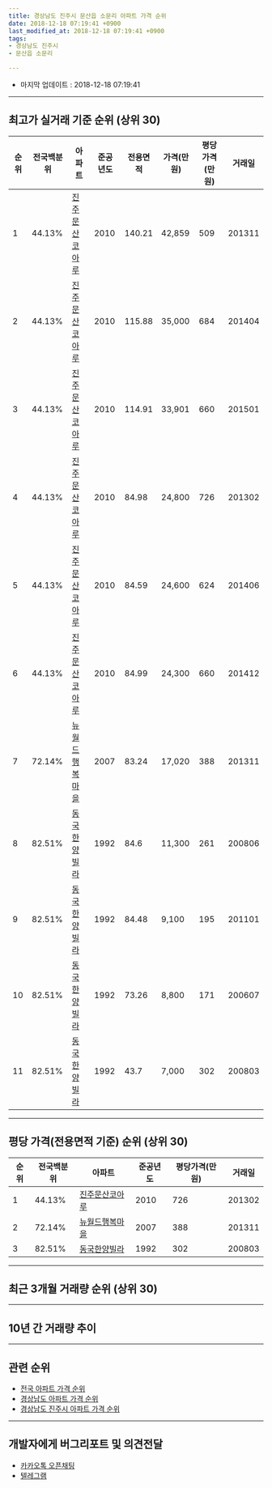 ```yaml
---
title: 경상남도 진주시 문산읍 소문리 아파트 가격 순위
date: 2018-12-18 07:19:41 +0900
last_modified_at: 2018-12-18 07:19:41 +0900
tags:
- 경상남도 진주시
- 문산읍 소문리

---
```


* 마지막 업데이트 : 2018-12-18 07:19:41

---

## 최고가 실거래 기준 순위 (상위 30)


|순위|전국백분위|아파트|준공년도|전용면적|가격(만원)|평당가격(만원)|거래일|
|---|---|---|---|---|---|---|---|
|1|44.13%|[진주문산코아루](https://search.naver.com/search.naver?query=%EA%B2%BD%EC%83%81%EB%82%A8%EB%8F%84+%EC%A7%84%EC%A3%BC%EC%8B%9C+%EB%AC%B8%EC%82%B0%EC%9D%8D+%EC%86%8C%EB%AC%B8%EB%A6%AC+%EC%A7%84%EC%A3%BC%EB%AC%B8%EC%82%B0%EC%BD%94%EC%95%84%EB%A3%A8)|2010|140.21|42,859|509|201311|
|2|44.13%|[진주문산코아루](https://search.naver.com/search.naver?query=%EA%B2%BD%EC%83%81%EB%82%A8%EB%8F%84+%EC%A7%84%EC%A3%BC%EC%8B%9C+%EB%AC%B8%EC%82%B0%EC%9D%8D+%EC%86%8C%EB%AC%B8%EB%A6%AC+%EC%A7%84%EC%A3%BC%EB%AC%B8%EC%82%B0%EC%BD%94%EC%95%84%EB%A3%A8)|2010|115.88|35,000|684|201404|
|3|44.13%|[진주문산코아루](https://search.naver.com/search.naver?query=%EA%B2%BD%EC%83%81%EB%82%A8%EB%8F%84+%EC%A7%84%EC%A3%BC%EC%8B%9C+%EB%AC%B8%EC%82%B0%EC%9D%8D+%EC%86%8C%EB%AC%B8%EB%A6%AC+%EC%A7%84%EC%A3%BC%EB%AC%B8%EC%82%B0%EC%BD%94%EC%95%84%EB%A3%A8)|2010|114.91|33,901|660|201501|
|4|44.13%|[진주문산코아루](https://search.naver.com/search.naver?query=%EA%B2%BD%EC%83%81%EB%82%A8%EB%8F%84+%EC%A7%84%EC%A3%BC%EC%8B%9C+%EB%AC%B8%EC%82%B0%EC%9D%8D+%EC%86%8C%EB%AC%B8%EB%A6%AC+%EC%A7%84%EC%A3%BC%EB%AC%B8%EC%82%B0%EC%BD%94%EC%95%84%EB%A3%A8)|2010|84.98|24,800|726|201302|
|5|44.13%|[진주문산코아루](https://search.naver.com/search.naver?query=%EA%B2%BD%EC%83%81%EB%82%A8%EB%8F%84+%EC%A7%84%EC%A3%BC%EC%8B%9C+%EB%AC%B8%EC%82%B0%EC%9D%8D+%EC%86%8C%EB%AC%B8%EB%A6%AC+%EC%A7%84%EC%A3%BC%EB%AC%B8%EC%82%B0%EC%BD%94%EC%95%84%EB%A3%A8)|2010|84.59|24,600|624|201406|
|6|44.13%|[진주문산코아루](https://search.naver.com/search.naver?query=%EA%B2%BD%EC%83%81%EB%82%A8%EB%8F%84+%EC%A7%84%EC%A3%BC%EC%8B%9C+%EB%AC%B8%EC%82%B0%EC%9D%8D+%EC%86%8C%EB%AC%B8%EB%A6%AC+%EC%A7%84%EC%A3%BC%EB%AC%B8%EC%82%B0%EC%BD%94%EC%95%84%EB%A3%A8)|2010|84.99|24,300|660|201412|
|7|72.14%|[뉴월드행복마을](https://search.naver.com/search.naver?query=%EA%B2%BD%EC%83%81%EB%82%A8%EB%8F%84+%EC%A7%84%EC%A3%BC%EC%8B%9C+%EB%AC%B8%EC%82%B0%EC%9D%8D+%EC%86%8C%EB%AC%B8%EB%A6%AC+%EB%89%B4%EC%9B%94%EB%93%9C%ED%96%89%EB%B3%B5%EB%A7%88%EC%9D%84)|2007|83.24|17,020|388|201311|
|8|82.51%|[동국한양빌라](https://search.naver.com/search.naver?query=%EA%B2%BD%EC%83%81%EB%82%A8%EB%8F%84+%EC%A7%84%EC%A3%BC%EC%8B%9C+%EB%AC%B8%EC%82%B0%EC%9D%8D+%EC%86%8C%EB%AC%B8%EB%A6%AC+%EB%8F%99%EA%B5%AD%ED%95%9C%EC%96%91%EB%B9%8C%EB%9D%BC)|1992|84.6|11,300|261|200806|
|9|82.51%|[동국한양빌라](https://search.naver.com/search.naver?query=%EA%B2%BD%EC%83%81%EB%82%A8%EB%8F%84+%EC%A7%84%EC%A3%BC%EC%8B%9C+%EB%AC%B8%EC%82%B0%EC%9D%8D+%EC%86%8C%EB%AC%B8%EB%A6%AC+%EB%8F%99%EA%B5%AD%ED%95%9C%EC%96%91%EB%B9%8C%EB%9D%BC)|1992|84.48|9,100|195|201101|
|10|82.51%|[동국한양빌라](https://search.naver.com/search.naver?query=%EA%B2%BD%EC%83%81%EB%82%A8%EB%8F%84+%EC%A7%84%EC%A3%BC%EC%8B%9C+%EB%AC%B8%EC%82%B0%EC%9D%8D+%EC%86%8C%EB%AC%B8%EB%A6%AC+%EB%8F%99%EA%B5%AD%ED%95%9C%EC%96%91%EB%B9%8C%EB%9D%BC)|1992|73.26|8,800|171|200607|
|11|82.51%|[동국한양빌라](https://search.naver.com/search.naver?query=%EA%B2%BD%EC%83%81%EB%82%A8%EB%8F%84+%EC%A7%84%EC%A3%BC%EC%8B%9C+%EB%AC%B8%EC%82%B0%EC%9D%8D+%EC%86%8C%EB%AC%B8%EB%A6%AC+%EB%8F%99%EA%B5%AD%ED%95%9C%EC%96%91%EB%B9%8C%EB%9D%BC)|1992|43.7|7,000|302|200803|


---

## 평당 가격(전용면적 기준) 순위 (상위 30)


|순위|전국백분위|아파트|준공년도|평당가격(만원)|거래일|
|---|---|---|---|---|---|
|1|44.13%|[진주문산코아루](https://search.naver.com/search.naver?query=%EA%B2%BD%EC%83%81%EB%82%A8%EB%8F%84+%EC%A7%84%EC%A3%BC%EC%8B%9C+%EB%AC%B8%EC%82%B0%EC%9D%8D+%EC%86%8C%EB%AC%B8%EB%A6%AC+%EC%A7%84%EC%A3%BC%EB%AC%B8%EC%82%B0%EC%BD%94%EC%95%84%EB%A3%A8)|2010|726|201302|
|2|72.14%|[뉴월드행복마을](https://search.naver.com/search.naver?query=%EA%B2%BD%EC%83%81%EB%82%A8%EB%8F%84+%EC%A7%84%EC%A3%BC%EC%8B%9C+%EB%AC%B8%EC%82%B0%EC%9D%8D+%EC%86%8C%EB%AC%B8%EB%A6%AC+%EB%89%B4%EC%9B%94%EB%93%9C%ED%96%89%EB%B3%B5%EB%A7%88%EC%9D%84)|2007|388|201311|
|3|82.51%|[동국한양빌라](https://search.naver.com/search.naver?query=%EA%B2%BD%EC%83%81%EB%82%A8%EB%8F%84+%EC%A7%84%EC%A3%BC%EC%8B%9C+%EB%AC%B8%EC%82%B0%EC%9D%8D+%EC%86%8C%EB%AC%B8%EB%A6%AC+%EB%8F%99%EA%B5%AD%ED%95%9C%EC%96%91%EB%B9%8C%EB%9D%BC)|1992|302|200803|


---

## 최근 3개월 거래량 순위 (상위 30)


<div style="width:100%;">
    <canvas id="deal_count_ranking" height="250"></canvas>
</div>


<script>
new Chart(document.getElementById("deal_count_ranking"), {
    type: 'horizontalBar',
    data: {
        labels: ['진주문산코아루'],
        datasets: [{
            label: '실거래 수',
            data: [1],
            borderColor: "rgba(255, 0, 128, 1)",
            backgroundColor: "rgba(255, 0, 128, 0.5)",
            fill: false,
        }]
    },
    options: {
        responsive: true,
        title: {
            display: true,
            text: '최근 3개월 거래량 순위'
        },
        tooltips: {
            mode: 'index',
            intersect: false,
            callbacks: {
                title: function(tooltipItems, data) {
                    return "실거래 수:";
                },
                label: function(tooltipItem, data) {
                    return data.labels[tooltipItem.index] + ": " + tooltipItem.xLabel;
                }
            }
        },
        hover: {
            mode: 'nearest',
            intersect: true
        },
        scales: {
            xAxes: [{
                display: true,
                scaleLabel: {
                    display: true,
                    labelString: '실거래 수'
                },
                ticks: {
                    suggestedMin: 0,
                }
            }],
            yAxes: [{
                display: true,
                ticks: {
                    autoSkip: false,
                    callback: function(value, index, values) {
                        if (value.length > 15)
                            return value.substr(0, 13) + "...";
                        else
                            return value;
                    }
                },
                scaleLabel: {
                    display: false,
                }
            }]
        }
    }
});

</script>


---

## 10년 간 거래량 추이


<div style="width:100%;">
    <canvas id="deal_progress" height="250"></canvas>
</div>

<script>
new Chart(document.getElementById("deal_progress"), {
    type: 'line',
    data: {
        labels: ['200812','200901','200902','200903','200904','200905','200906','200907','200908','200909','200910','200911','200912','201001','201002','201003','201004','201005','201006','201007','201008','201009','201010','201011','201012','201101','201102','201103','201104','201105','201106','201107','201108','201109','201110','201111','201112','201201','201202','201203','201204','201205','201206','201207','201208','201209','201210','201211','201212','201301','201302','201303','201304','201305','201306','201307','201308','201309','201310','201311','201312','201401','201402','201403','201404','201405','201406','201407','201408','201409','201410','201411','201412','201501','201502','201503','201504','201505','201506','201507','201508','201509','201510','201511','201512','201601','201602','201603','201604','201605','201606','201607','201608','201609','201610','201611','201612','201701','201702','201703','201704','201705','201706','201707','201708','201709','201710','201711','201712','201801','201802','201803','201804','201805','201806','201807','201808','201809','201810','201811','201812'],
        datasets: [{
            label: '실거래 수',
            pointRadius: 1,
            data: [0, 0, 0, 0, 0, 0, 1, 0, 0, 1, 0, 0, 0, 1, 0, 0, 0, 0, 1, 13, 10, 19, 18, 11, 16, 17, 33, 31, 43, 13, 7, 6, 8, 4, 0, 14, 4, 24, 6, 12, 33, 12, 5, 4, 0, 1, 9, 11, 9, 13, 7, 9, 6, 13, 8, 2, 4, 7, 9, 9, 11, 12, 1, 1, 3, 3, 2, 0, 0, 2, 5, 5, 5, 6, 5, 11, 10, 13, 5, 1, 8, 3, 8, 9, 7, 4, 5, 6, 5, 4, 6, 7, 7, 6, 7, 10, 5, 3, 1, 8, 0, 8, 6, 3, 10, 3, 2, 5, 3, 3, 5, 1, 3, 1, 1, 0, 4, 3, 0, 1, 0],
            borderColor: "rgba(255, 201, 14, 1)",
            backgroundColor: "rgba(255, 201, 14, 0.5)",
            fill: true,
        }]
    },
    options: {
        responsive: true,
        title: {
            display: true,
            text: '10년간 거래량 추이'
        },
        tooltips: {
            mode: 'index',
            intersect: false,
        },
        hover: {
            mode: 'nearest',
            intersect: true
        },
        scales: {
            xAxes: [{
                display: true,
                scaleLabel: {
                    display: true,
                    labelString: '년/월'
                }
            }],
            yAxes: [{
                display: true,
                ticks: {
                    suggestedMin: 0,
                },
                scaleLabel: {
                    display: true,
                    labelString: '실거래 수'
                }
            }]
        }
    }
});

</script>


---

## 관련 순위

- [전국 아파트 가격 순위](https://inasie.github.io/apt-ranking/전국)
- [경상남도 아파트 가격 순위](https://inasie.github.io/apt-ranking/경상남도)
- [경상남도 진주시 아파트 가격 순위](https://inasie.github.io/apt-ranking/경상남도-진주시)


---

## 개발자에게 버그리포트 및 의견전달

- [카카오톡 오픈채팅](https://open.kakao.com/o/gLJUAP4)
- [텔레그램](https://t.me/inasie)

